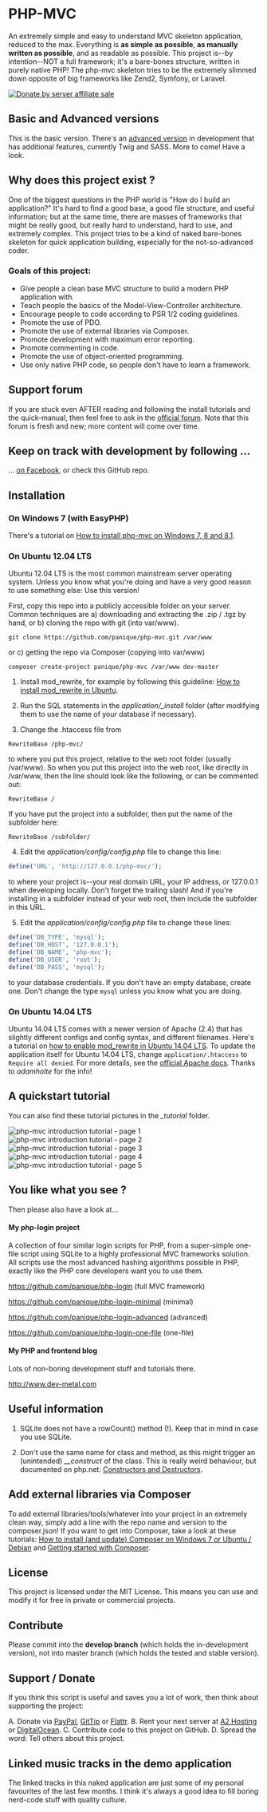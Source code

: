 # PHP-MVC

An extremely simple and easy to understand MVC skeleton application,
reduced to the max. Everything is **as simple as possible**, **as
manually written as possible**, and as readable as possible. This
project is--by intention--NOT a full framework; it's a bare-bones
structure, written in purely native PHP! The php-mvc skeleton tries to
be the extremely slimmed down opposite of big frameworks like Zend2,
Symfony, or Laravel.

[![Donate by server affiliate sale](_tutorial/support-a2hosting.png)](https://affiliates.a2hosting.com/idevaffiliate.php?id=4471&url=579)

## Basic and Advanced versions

This is the basic version. There's an [advanced
version](https://github.com/panique/php-mvc-advanced) in development
that has additional features, currently Twig and SASS. More to come!
Have a look.

## Why does this project exist ?

One of the biggest questions in the PHP world is "How do I build an
application?" It's hard to find a good base, a good file structure,
and useful information; but at the same time, there are masses of
frameworks that might be really good, but really hard to understand,
hard to use, and extremely complex. This project tries to be a kind of
naked bare-bones skeleton for quick application building, especially
for the not-so-advanced coder.

### Goals of this project:

- Give people a clean base MVC structure to build a modern PHP application with.
- Teach people the basics of the Model-View-Controller architecture.
- Encourage people to code according to PSR 1/2 coding guidelines.
- Promote the use of PDO.
- Promote the use of external libraries via Composer.
- Promote development with maximum error reporting.
- Promote commenting in code.
- Promote the use of object-oriented programming.
- Use only native PHP code, so people don't have to learn a framework.

## Support forum

If you are stuck even AFTER reading and following the install
tutorials and the quick-manual, then feel free to ask in the [official
forum](http://forum.php-mvc.net/). Note that this forum is fresh and
new; more content will come over time.

## Keep on track with development by following ...

... [on
Facebook](https://www.facebook.com/pages/The-PHP-MVC-Project/1488883564703966),
or check this GitHub repo.

## Installation

### On Windows 7 (with EasyPHP)

There's a tutorial on [How to install php-mvc on Windows 7, 8 and
8.1](http://www.dev-metal.com/install-php-mvc-windows-7/).

### On Ubuntu 12.04 LTS

Ubuntu 12.04 LTS is the most common mainstream server operating
system. Unless you know what you're doing and have a very good reason
to use something else: Use this version!

First, copy this repo into a publicly accessible folder on your
server. Common techniques are a) downloading and extracting the .zip /
.tgz by hand, or b) cloning the repo with git (into var/www).

```
git clone https://github.com/panique/php-mvc.git /var/www
```

or c) getting the repo via Composer (copying into var/www)

```
composer create-project panique/php-mvc /var/www dev-master
```

1. Install mod_rewrite, for example by following this guideline: [How
to install mod_rewrite in
Ubuntu](http://www.dev-metal.com/enable-mod_rewrite-ubuntu-12-04-lts/).

2. Run the SQL statements in the *application/_install* folder (after
modifying them to use the name of your database if necessary).

3. Change the .htaccess file from
```
RewriteBase /php-mvc/
```
to where you put this project, relative to the web root folder
(usually /var/www). So when you put this project into the web root,
like directly in /var/www, then the line should look like the
following, or can be commented out:
```
RewriteBase /
```
If you have put the project into a subfolder, then put the name of the
subfolder here:
```
RewriteBase /subfolder/
```

4. Edit the *application/config/config.php* file to change this line:
```php
define('URL', 'http://127.0.0.1/php-mvc/');
```
to where your project is--your real domain URL, your IP address, or
127.0.0.1 when developing locally. Don't forget the trailing slash!
And if you're installing in a subfolder instead of your web root, then
include the subfolder in this URL.

5. Edit the *application/config/config.php* file to change these lines:
```php
define('DB_TYPE', 'mysql');
define('DB_HOST', '127.0.0.1');
define('DB_NAME', 'php-mvc');
define('DB_USER', 'root');
define('DB_PASS', 'mysql');
```
to your database credentials. If you don't have an empty database,
create one. Don't change the type `mysql` unless you know what you are
doing.

### On Ubuntu 14.04 LTS

Ubuntu 14.04 LTS comes with a newer version of Apache (2.4) that has
slightly different configs and config syntax, and different filenames.
Here's a tutorial on [how to enable mod_rewrite in Ubuntu 14.04
LTS](http://www.dev-metal.com/enable-mod_rewrite-ubuntu-14-04-lts/).
To update the application itself for Ubuntu 14.04 LTS, change
`application/.htaccess` to `Require all denied`. For more details, see
the [official Apache
docs](http://httpd.apache.org/docs/2.4/upgrading.html). Thanks to
*adamholte* for the info!

## A quickstart tutorial

You can also find these tutorial pictures in the *_tutorial* folder.

![php-mvc introduction tutorial - page 1](_tutorial/tutorial-part-01.png)
![php-mvc introduction tutorial - page 2](_tutorial/tutorial-part-02.png)
![php-mvc introduction tutorial - page 3](_tutorial/tutorial-part-03.png)
![php-mvc introduction tutorial - page 4](_tutorial/tutorial-part-04.png)
![php-mvc introduction tutorial - page 5](_tutorial/tutorial-part-05.png)

## You like what you see ?

Then please also have a look at...

#### My php-login project

A collection of four similar login scripts for PHP, from a
super-simple one-file script using SQLite to a highly professional MVC
frameworks solution. All scripts use the most advanced hashing
algorithms possible in PHP, exactly like the PHP core developers want
you to use them.

https://github.com/panique/php-login (full MVC framework)

https://github.com/panique/php-login-minimal (minimal)

https://github.com/panique/php-login-advanced (advanced)

https://github.com/panique/php-login-one-file (one-file)

#### My PHP and frontend blog

Lots of non-boring development stuff and tutorials there.

http://www.dev-metal.com

## Useful information

1. SQLite does not have a rowCount() method (!). Keep that in mind in
case you use SQLite.

2. Don't use the same name for class and method, as this might trigger
an (unintended) *__construct* of the class. This is really weird
behaviour, but documented on php.net: [Constructors and
Destructors](http://php.net/manual/en/language.oop5.decon.php).

## Add external libraries via Composer

To add external libraries/tools/whatever into your project in an
extremely clean way, simply add a line with the repo name and version
to the composer.json! If you want to get into Composer, take a look at
these tutorials:
[How to install (and update) Composer on Windows 7 or Ubuntu / Debian](http://www.dev-metal.com/install-update-composer-windows-7-ubuntu-debian-centos/)
and [Getting started with Composer](http://www.dev-metal.com/getting-started-composer/).

## License

This project is licensed under the MIT License.
This means you can use and modify it for free in private or commercial
projects.

## Contribute

Please commit into the **develop branch** (which holds the
in-development version), not into master branch (which holds the
tested and stable version).

## Support / Donate

If you think this script is useful and saves you a lot of work, then
think about supporting the project:

A. Donate via [PayPal](https://www.paypal.com/cgi-bin/webscr?cmd=_s-xclick&hosted_button_id=P5YLUK4MW3LDG), [GitTip](https://www.gittip.com/Panique/) or [Flattr](https://flattr.com/submit/auto?user_id=panique&url=https%3A%2F%2Fgithub.com%2Fpanique%2Fphp-mvc).
B. Rent your next server at [A2 Hosting](http://www.a2hosting.com/4471.html) or [DigitalOcean](https://www.digitalocean.com/?refcode=40d978532a20).
C. Contribute code to this project on GitHub.
D. Spread the word: Tell others about this project.

## Linked music tracks in the demo application

The linked tracks in this naked application are just some of my
personal favourites of the last few months. I think it's always a good
idea to fill boring nerd-code stuff with quality culture.
